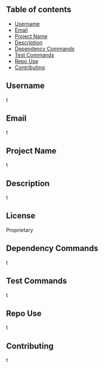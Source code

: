 
## Table of contents
* [Username](#username)
* [Email](#email)
* [Project Name](#project-name)
* [Description](#license)
* [Dependency Commands](#dependency-commands)
* [Test Commands](#test-commands)
* [Repo Use](#repo-use)
* [Contributing](#contributing)


## Username
t

## Email
t

## Project Name
t

## Description
t

## License
Proprietary

## Dependency Commands
t
    
## Test Commands
t
    
## Repo Use
t

## Contributing
t
    
  